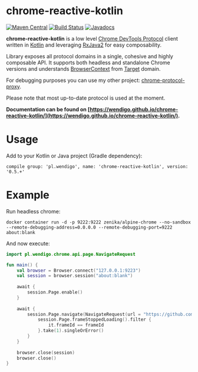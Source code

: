 # chrome-reactive-kotlin

[![Maven Central](https://maven-badges.herokuapp.com/maven-central/pl.wendigo/chrome-reactive-kotlin/badge.svg)](https://maven-badges.herokuapp.com/maven-central/pl.wendigo/chrome-reactive-kotlin) [![Build Status](https://github.com/wendigo/chrome-reactive-kotlin/workflows/Test/badge.svg)](https://github.com/wendigo/chrome-reactive-kotlin/actions) [![Javadocs](https://www.javadoc.io/badge/pl.wendigo/chrome-reactive-kotlin.svg)](https://www.javadoc.io/doc/pl.wendigo/chrome-reactive-kotlin)

**chrome-reactive-kotlin** is a low level [Chrome DevTools Protocol](https://chromedevtools.github.io/debugger-protocol-viewer/) client written in [Kotlin](https://kotlinlang.org) and leveraging [RxJava2](https://github.com/ReactiveX/RxJava) for easy composability. 

Library exposes all protocol domains in a single, cohesive and highly composable API. It supports both headless and standalone Chrome versions and understands [BrowserContext](https://chromedevtools.github.io/debugger-protocol-viewer/tot/Target/) from [Target]((https://chromedevtools.github.io/debugger-protocol-viewer/tot/Target/)) domain.

For debugging purposes you can use my other project: [chrome-protocol-proxy](https://github.com/wendigo/chrome-protocol-proxy).

Please note that most up-to-date protocol is used at the moment.

**Documentation can be found on [https://wendigo.github.io/chrome-reactive-kotlin/](https://wendigo.github.io/chrome-reactive-kotlin/).**

# Usage

Add to your Kotlin or Java project (Gradle dependency): 

```compile group: 'pl.wendigo', name: 'chrome-reactive-kotlin', version: '0.5.+'```

# Example

Run headless chrome:

```
docker container run -d -p 9222:9222 zenika/alpine-chrome --no-sandbox --remote-debugging-address=0.0.0.0 --remote-debugging-port=9222 about:blank
```

And now execute:

```kotlin
import pl.wendigo.chrome.api.page.NavigateRequest

fun main() {
    val browser = Browser.connect("127.0.0.1:9223")
    val session = browser.session("about:blank")
    
    await {
        session.Page.enable()
    }
    
    await {
        session.Page.navigate(NavigateRequest(url = "https://github.com/wendigo/chrome-reactive-kotlin")).flatMap { (frameId) ->
            session.Page.frameStoppedLoading().filter {
                it.frameId == frameId
            }.take(1).singleOrError()
        }
    }
    
    browser.close(session)
    browser.close()
}
```
